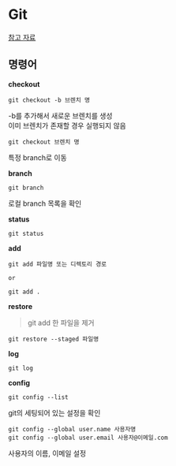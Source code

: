 # Git

[참고 자료](https://git-scm.com/docs)


## 명령어

**checkout**


```
git checkout -b 브렌치 명
```

-b를 추가해서 새로운 브렌치를 생성  
이미 브렌치가 존재할 경우 실행되지 않음

``` 
git checkout 브렌치 명
```

특정 branch로 이동

**branch**

```
git branch
```

로컬 branch 목록을 확인

**status**

```
git status
```

**add**

```
git add 파일명 또는 디렉토리 경로

or

git add .

```

**restore**

> git add 한 파일을 제거

```
git restore --staged 파일명
```

**log**

```
git log
```

**config**

```
git config --list
```

git의 세팅되어 있는 설정을 확인

```
git config --global user.name 사용자명
git config --global user.email 사용자@이메일.com
```

사용자의 이름, 이메일 설정